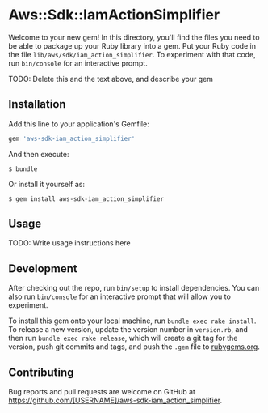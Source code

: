 # Aws::Sdk::IamActionSimplifier

Welcome to your new gem! In this directory, you'll find the files you need to be able to package up your Ruby library into a gem. Put your Ruby code in the file `lib/aws/sdk/iam_action_simplifier`. To experiment with that code, run `bin/console` for an interactive prompt.

TODO: Delete this and the text above, and describe your gem

## Installation

Add this line to your application's Gemfile:

```ruby
gem 'aws-sdk-iam_action_simplifier'
```

And then execute:

    $ bundle

Or install it yourself as:

    $ gem install aws-sdk-iam_action_simplifier

## Usage

TODO: Write usage instructions here

## Development

After checking out the repo, run `bin/setup` to install dependencies. You can also run `bin/console` for an interactive prompt that will allow you to experiment.

To install this gem onto your local machine, run `bundle exec rake install`. To release a new version, update the version number in `version.rb`, and then run `bundle exec rake release`, which will create a git tag for the version, push git commits and tags, and push the `.gem` file to [rubygems.org](https://rubygems.org).

## Contributing

Bug reports and pull requests are welcome on GitHub at https://github.com/[USERNAME]/aws-sdk-iam_action_simplifier.

